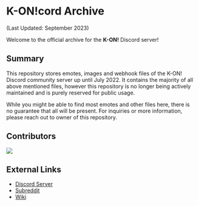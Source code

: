 
# K-ON!cord Archive
(Last Updated: September 2023)

Welcome to the official archive for the **K-ON!** Discord server!

## Summary 

This repository stores emotes, images and webhook files of the K-ON! Discord community server up until July 2022. It contains the majority of all above mentioned files, however this repository is no longer being actively maintained and is purely reserved for public usage.

While you might be able to find most emotes and other files here, there is no guarantee that all will be present. For inquiries or more information, please reach out to owner of this repository.

## Contributors

<a href="https://github.com/KuryloDev/K-ONcord-Archive/graphs/contributors">
  <img src="https://contrib.rocks/image?repo=KuryloDev/K-ONcord-Archive" />
</a>

## External Links
- [Discord Server](http://discord.gg/NsJ6S3W) 
- [Subreddit](https://www.reddit.com/r/k_on/) 
- [Wiki](http://koncord.fandom.com/) 
